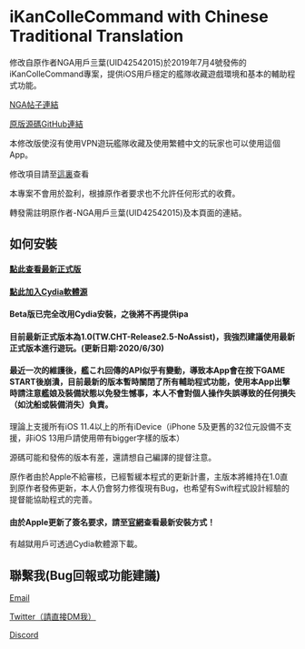 # iKanColleCommand with Chinese Traditional Translation
修改自原作者NGA用戶亖葉(UID42542015)於2019年7月4號發佈的iKanColleCommand專案，提供iOS用戶穩定的艦隊收藏遊戲環境和基本的輔助程式功能。

[NGA帖子連結](https://ngabbs.com/read.php?tid=17767319)

[原版源碼GitHub連結](https://github.com/lhc-clover/iKanColleCommand)

本修改版使沒有使用VPN遊玩艦隊收藏及使用繁體中文的玩家也可以使用這個App。

修改項目請至[這裏](https://forum.gamer.com.tw/C.php?bsn=24698&snA=20053&tnum=5&bPage=2)查看

本專案不會用於盈利，根據原作者要求也不允許任何形式的收費。

轉發需註明原作者-NGA用戶亖葉(UID42542015)及本頁面的連結。

## 如何安裝

#### [點此查看最新正式版](https://github.com/ming900518/KC2CHT/releases/tag/Release2.5-NoAssist)
#### [點此加入Cydia軟體源](https://kc2tweaked.github.io/repo/)
#### Beta版已完全改用Cydia安裝，之後將不再提供ipa


#### 目前最新正式版本為1.0(TW.CHT-Release2.5-NoAssist)，我強烈建議使用最新正式版本進行遊玩。(更新日期:2020/6/30)
#### 最近一次的維護後，艦これ回傳的API似乎有變動，導致本App會在按下GAME START後崩潰，目前最新的版本暫時關閉了所有輔助程式功能，使用本App出擊時請注意艦娘及裝備狀態以免發生憾事，本人不會對個人操作失誤導致的任何損失（如沈船或裝備消失）負責。

理論上支援所有iOS 11.4以上的所有iDevice（iPhone 5及更舊的32位元設備不支援，非iOS 13用戶請使用帶有bigger字樣的版本）

源碼可能和發佈的版本有差，還請想自己編譯的提督注意。

原作者由於Apple不給審核，已經暫緩本程式的更新計畫，主版本將維持在1.0直到原作者發佈更新，本人仍會努力修復現有Bug，也希望有Swift程式設計經驗的提督能協助程式的完善。

#### 由於Apple更新了簽名要求，請至[官網](http://kc2tweaked.github.io)查看最新安裝方式！

有越獄用戶可透過Cydia軟體源下載。

## 聯繫我(Bug回報或功能建議)
[Email](mailto:ming900518@gmail.com)

[Twitter（請直接DM我）](https://twitter.com/mingchang137)

[Discord](https://discord.gg/Yesf3cN)

